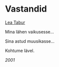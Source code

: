 # Vastandid

[Lea Tabur](./)

Mina lähen vaikusesse...

Sina astud muusikasse...

Kohtume lävel.

_2001_

